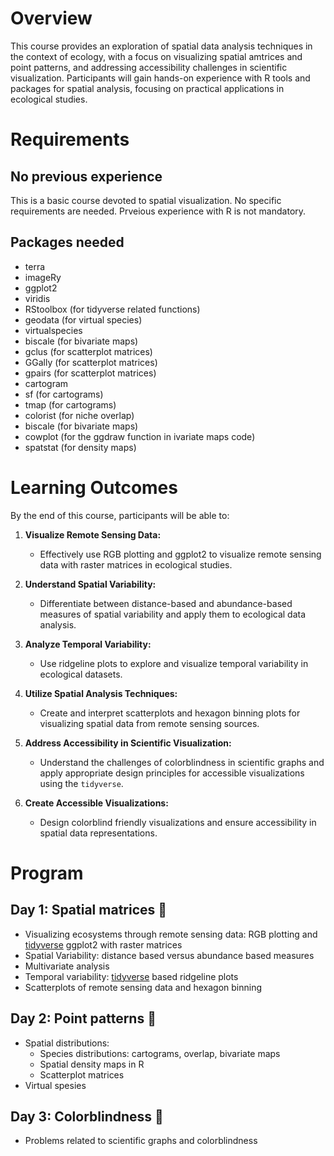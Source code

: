 # Overview
This course provides an exploration of spatial data analysis techniques in the context of ecology, with a focus on visualizing spatial amtrices and point patterns, and addressing accessibility challenges in scientific visualization. Participants will gain hands-on experience with R tools and packages for spatial analysis, focusing on practical applications in ecological studies.

# Requirements
## No previous experience
This is a basic course devoted to spatial visualization. No specific requirements are needed. Prveious experience with R is not mandatory.  


## Packages needed
+ terra
+ imageRy
+ ggplot2
+ viridis
+ RStoolbox (for tidyverse related functions)
+ geodata (for virtual species)
+ virtualspecies
+ biscale (for bivariate maps)
+ gclus (for scatterplot matrices)
+ GGally (for scatterplot matrices)
+ gpairs (for scatterplot matrices)
+ cartogram
+ sf (for cartograms)
+ tmap (for cartograms)
+ colorist (for niche overlap)
+ biscale (for bivariate maps)
+ cowplot  (for the ggdraw function in ivariate maps code)
+ spatstat (for density maps)
  
# Learning Outcomes

By the end of this course, participants will be able to:

1. **Visualize Remote Sensing Data:**  
   - Effectively use RGB plotting and ggplot2 to visualize remote sensing data with raster matrices in ecological studies.

2. **Understand Spatial Variability:**  
   - Differentiate between distance-based and abundance-based measures of spatial variability and apply them to ecological data analysis.

3. **Analyze Temporal Variability:**  
   - Use ridgeline plots to explore and visualize temporal variability in ecological datasets.

4. **Utilize Spatial Analysis Techniques:**  
   - Create and interpret scatterplots and hexagon binning plots for visualizing spatial data from remote sensing sources.

6. **Address Accessibility in Scientific Visualization:**  
   - Understand the challenges of colorblindness in scientific graphs and apply appropriate design principles for accessible visualizations using the `tidyverse`.

8. **Create Accessible Visualizations:**  
   - Design colorblind friendly visualizations and ensure accessibility in spatial data representations.

# Program
## Day 1: Spatial matrices 🚩
+ Visualizing ecosystems through remote sensing data: RGB plotting and [tidyverse](https://www.tidyverse.org/packages/) ggplot2 with raster matrices
+ Spatial Variability: distance based versus abundance based measures
+ Multivariate analysis
+ Temporal variability: [tidyverse](https://www.tidyverse.org/packages/) based ridgeline plots
+ Scatterplots of remote sensing data and hexagon binning
  
## Day 2: Point patterns 🚩
+ Spatial distributions:
   + Species distributions: cartograms, overlap, bivariate maps
   + Spatial density maps in R 
   + Scatterplot matrices 
+ Virtual spesies
  
## Day 3: Colorblindness 🚩
+ Problems related to scientific graphs and colorblindness


<!-- ## Day 4: Spatial data reporting -->
<!-- + Markdown and LaTex: doc and presentation reporting -->




